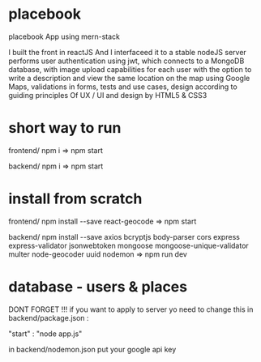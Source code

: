 # placebook
placebook App using mern-stack

 I built the front in reactJS
 And I interfaceed it to a stable nodeJS server performs user authentication using jwt,
 which connects to a MongoDB database, 
 with image upload capabilities for each user with the option to write a description
 and view the same location on the map using Google Maps, validations in forms,
 tests and use cases, design according to guiding principles Of UX / UI and design by HTML5 & CSS3

# short way to run 

frontend/  npm i =>  npm start

backend/  npm i  =>  npm start

# install from scratch 

frontend/  npm install --save react-geocode =>  npm start

backend/  npm install --save axios bcryptjs body-parser cors express express-validator jsonwebtoken
mongoose mongoose-unique-validator multer node-geocoder uuid nodemon =>  npm run dev 


# database -  users & places

DONT FORGET !!!
if you want to apply to server 
yo need to change this in backend/package.json :

"start" : "node app.js"

in backend/nodemon.json put your google api key 
